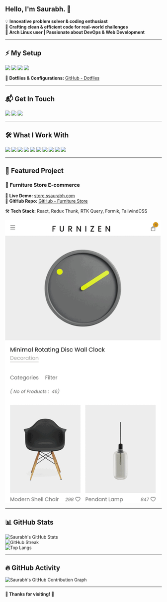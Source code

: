 ## Hello, I'm Saurabh. 🚀

💡 **Innovative problem solver & coding enthusiast**  
🔧 **Crafting clean & efficient code for real-world challenges**  
🐧 **Arch Linux user | Passionate about DevOps & Web Development**  

---

## ⚡ My Setup  
<img src="https://img.shields.io/badge/Arch_Linux-1793D1?style=for-the-badge&logo=arch-linux&logoColor=white">  <img src="https://img.shields.io/badge/Hyprland-58E1FF?style=for-the-badge&logo=wayland&logoColor=white">  <img src="https://img.shields.io/badge/Kitty_Terminal-F7DF1E?style=for-the-badge&logo=windows-terminal&logoColor=black">  <img src="https://img.shields.io/badge/Fish_Shell-34C534?style=for-the-badge&logo=gnu-bash&logoColor=white">  

🔗 **Dotfiles & Configurations:** [GitHub - Dotfiles](https://github.com/akgec-saurabh/dotfiles.git)  

---

## 📬 Get In Touch  

<a href="mailto:akgec.saurabh@gmail.com"><img src="https://img.shields.io/badge/Gmail-D14836?style=for-the-badge&logo=gmail&logoColor=white"></a>  <a href="https://www.linkedin.com/in/akgec-saurabh/"><img src="https://img.shields.io/badge/LinkedIn-0077B5?style=for-the-badge&logo=linkedin&logoColor=white"></a>  <a href="https://ssaurabh.com/"><img src="https://img.shields.io/badge/portfolio-00A98F?style=for-the-badge&logo=about.me&logoColor=white"></a>  

---

## 🛠 What I Work With  

<img src="https://img.shields.io/badge/HTML5-E34F26?style=for-the-badge&logo=html5&logoColor=white"> <img src="https://img.shields.io/badge/CSS3-1572B6?style=for-the-badge&logo=css3&logoColor=white"> <img src="https://img.shields.io/badge/JavaScript-F7DF1E?style=for-the-badge&logo=javascript&logoColor=black"> <img src="https://img.shields.io/badge/TypeScript-3178C6?style=for-the-badge&logo=typescript&logoColor=white"> <img src="https://img.shields.io/badge/React-20232A?style=for-the-badge&logo=react&logoColor=61DAFB"> <img src="https://img.shields.io/badge/Nextjs-000000?style=for-the-badge&logo=Next.js&logoColor=white"> <img src="https://img.shields.io/badge/TailwindCSS-06B6D4?style=for-the-badge&logo=tailwindcss&logoColor=white"> <img src="https://img.shields.io/badge/Node.js-43853D?style=for-the-badge&logo=node.js&logoColor=white"> <img src="https://img.shields.io/badge/Express-000000?style=for-the-badge&logo=Express&logoColor=white"> <img src="https://img.shields.io/badge/MongoDB-47A248?style=for-the-badge&logo=mongodb&logoColor=white">  

---

## 🚀 Featured Project  

### 🛒 **Furniture Store E-commerce**  
🔗 **Live Demo:** [store.ssaurabh.com](https://store.ssaurabh.com/)  
🔗 **GitHub Repo:** [GitHub - Furniture Store](https://github.com/akgec-saurabh/Furniture-Store-Ecommerce)  

🛠 **Tech Stack:** React, Redux Thunk, RTK Query, Formik, TailwindCSS  

<img src="https://raw.githubusercontent.com/akgec-saurabh/Furniture-Store-Ecommerce/main/mywebsite.gif" width="500px">  

---

## 📊 GitHub Stats  

![Saurabh's GitHub Stats](https://github-readme-stats.vercel.app/api?username=akgec-saurabh&show_icons=true&theme=dark)  
![GitHub Streak](https://github-readme-streak-stats.herokuapp.com?user=akgec-saurabh&theme=dark)  
![Top Langs](https://github-readme-stats.vercel.app/api/top-langs/?username=akgec-saurabh&layout=compact&theme=dark)  

---

## 🔥 GitHub Activity  

![Saurabh's GitHub Contribution Graph](https://github-readme-activity-graph.vercel.app/graph?username=akgec-saurabh&theme=react-dark)  

---

**🔗 Thanks for visiting!** 🚀  
